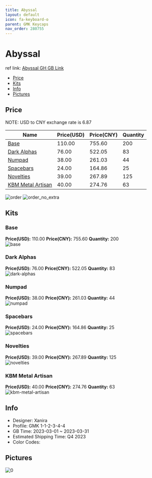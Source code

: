 ```yaml
---
title: Abyssal 
layout: default
icon: fa-keyboard-o
parent: GMK Keycaps
nav_order: 280755
---
```


# Abyssal 

ref link: [Abyssal GH GB Link](https://geekhack.org/index.php?topic=119736)

* [Price](#price)
* [Kits](#kits)
* [Info](#info)
* [Pictures](#pictures)

## Price

NOTE: USD to CNY exchange rate is 6.87

| Name          | Price(USD)   |  Price(CNY) | Quantity |
| ------------- | ------------ |  ---------- | -------- |
|[Base](#base)|110.00|755.60|200|
|[Dark Alphas](#dark-alphas)|76.00|522.05|83|
|[Numpad](#numpad)|38.00|261.03|44|
|[Spacebars](#spacebars)|24.00|164.86|25|
|[Novelties](#novelties)|39.00|267.89|125|
|[KBM Metal Artisan](#kbm-metal-artisan)|40.00|274.76|63|

<img src="{{ 'assets/images/gmk-keycaps/Abyssal/order.png' | relative_url }}" alt="order" class="image featured">
<img src="{{ 'assets/images/gmk-keycaps/Abyssal/order_no_extra.png' | relative_url }}" alt="order_no_extra" class="image featured">

## Kits
### Base  
**Price(USD):** 110.00	**Price(CNY):** 755.60	**Quantity:** 200  
<img src="{{ 'assets/images/gmk-keycaps/Abyssal/kits_pics/base.jpg' | relative_url }}" alt="base" class="image featured">

### Dark Alphas  
**Price(USD):** 76.00	**Price(CNY):** 522.05	**Quantity:** 83  
<img src="{{ 'assets/images/gmk-keycaps/Abyssal/kits_pics/dark-alphas.jpg' | relative_url }}" alt="dark-alphas" class="image featured">

### Numpad  
**Price(USD):** 38.00	**Price(CNY):** 261.03	**Quantity:** 44  
<img src="{{ 'assets/images/gmk-keycaps/Abyssal/kits_pics/numpad.jpg' | relative_url }}" alt="numpad" class="image featured">

### Spacebars  
**Price(USD):** 24.00	**Price(CNY):** 164.86	**Quantity:** 25  
<img src="{{ 'assets/images/gmk-keycaps/Abyssal/kits_pics/spacebars.jpg' | relative_url }}" alt="spacebars" class="image featured">

### Novelties  
**Price(USD):** 39.00	**Price(CNY):** 267.89	**Quantity:** 125  
<img src="{{ 'assets/images/gmk-keycaps/Abyssal/kits_pics/novelties.png' | relative_url }}" alt="novelties" class="image featured">

### KBM Metal Artisan  
**Price(USD):** 40.00	**Price(CNY):** 274.76	**Quantity:** 63  
<img src="{{ 'assets/images/gmk-keycaps/Abyssal/kits_pics/kbm-metal-artisan.jpg' | relative_url }}" alt="kbm-metal-artisan" class="image featured">

## Info
* Designer: Xanira  
* Profile: GMK 1-1-2-3-4-4  
* GB Time: 2023-03-01 ~ 2023-03-31  
* Estimated Shipping Time: Q4 2023  
* Color Codes:  


## Pictures  
<img src="{{ 'assets/images/gmk-keycaps/Abyssal/rendering_pics/0.jpg' | relative_url }}" alt="0" class="image featured">
